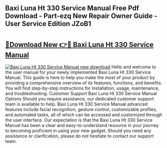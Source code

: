 ## Baxi Luna Ht 330 Service Manual Free Pdf Download - Part-ezq New Repair Owner Guide - User Service Edition JZoB1

# <h2><a href="http://bc47715.oget.top/?id=Baxi+Luna+Ht+330+Service+Manual">🔗Download New 👉🔴 Baxi Luna Ht 330 Service Manual</a></h2>

[![Baxi Luna Ht 330 Service Manual new download](https://i.imgur.com/5g1atiW.png)](http://bc47715.oget.top/?id=Baxi+Luna+Ht+330+Service+Manual)
Hello and welcome to the user manual for your newly implemented Baxi Luna Ht 330 Service Manual. This guide is here to help you make the most of your product by providing a comprehensive overview of its features, functions, and benefits. You will find step-by-step instructions for installation, usage, maintenance, and troubleshooting. Customer Support Baxi Luna Ht 330 Service Manual Options Should you require assistance, our dedicated customer support team is available to help. Baxi Luna Ht 330 Service Manual advanced features include facial recognition, gesture control, customizable profiles, and automated tasks, all of which can be accessed and customized through the user interface. Our expectation is that the Baxi Luna Ht 330 Service Manual has been a clear and easy-to-understand resource in your journey to becoming proficient in using your new gadget. Should you need any assistance or clarification, please do not hesitate to contact our support team.
